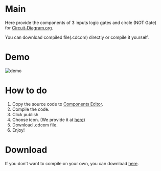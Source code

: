 # Main
Here provide the components of 3 inputs logic gates and circle (NOT Gate) for [Circuit-Diagram.org](https://www.circuit-diagram.org/).

You can download compiled file(.cdcom) directly or compile it yourself.

# Demo
![demo](https://i.imgur.com/K1UWSxy.png)

# How to do
1. Copy the source code to [Components Editor](https://componenteditor.com).
2. Compile the code.
3. Click publish.
4. Choose icon. (We provide it at [here](https://github.com/benebsiny/3-input-logic-gate-for-Circuit-Diagram/tree/master/Icons))
5. Download .cdcom file.
6. Enjoy!

# Download
If you don't want to compile on your own, you can download [here](https://github.com/benebsiny/3-input-logic-gate-for-Circuit-Diagram/releases/download/v1.0/3.Logic.Gate.zip).